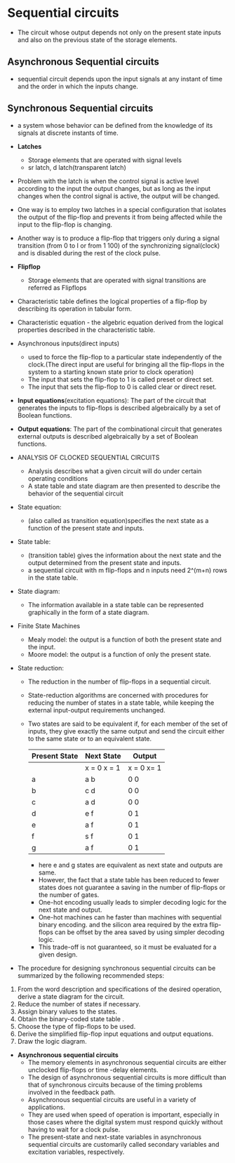 # Sequential circuits

* The circuit whose output depends not only on the present state inputs and also on the previous state of the storage elements.

## Asynchronous Sequential circuits

* sequential circuit depends upon the input signals at any instant of time and the order in which the inputs change.

## Synchronous Sequential circuits

* a system whose behavior can be defined from the knowledge of its signals at discrete instants of time.

* **Latches**
  * Storage elements that are operated with signal levels
  * sr latch, d latch(transparent latch)

* Problem with the latch is when the control signal is active level according to the input the output changes, but as long as the input changes when the control signal is active, the output will be changed.
* One way is to employ two latches in a special configuration that isolates the output of the flip-flop and prevents it from being affected while the input to the flip-flop is changing.
* Another way is to produce a flip-flop that triggers only during a signal transition (from 0 to I or from 1 100) of the synchronizing signal(clock) and is disabled during the rest of the clock pulse.
* **Flipflop**
  * Storage elements that are operated with signal transitions are referred as Flipflops
* Characteristic table defines the logical properties of a flip-flop by describing its operation in tabular form.
* Characteristic equation - the algebric equation derived from the logical properties described in the characteristic table.
* Asynchronous inputs(direct inputs)
  * used to force the flip-flop to a particular state independently of the clock.(The direct input are useful for bringing all the flip-flops in the system to a starting known state prior to clock operation)
  * The input that sets the flip-flop to 1 is called preset or direct set.
  * The input that sets the flip-flop to 0 is called clear or direct reset.

* **Input equations**(excitation equations): The part of the circuit that generates the inputs to flip-flops is described algebraically by a set of Boolean functions.
* **Output equations**: The part of the combinational circuit that generates external outputs is described algebraically by a set of Boolean functions.

* ANALYSIS OF CLOCKED SEQUENTIAL CIRCUITS
  * Analysis describes what a given circuit will do under certain operating conditions
  * A state table and state diagram are then presented to describe the behavior of the sequential circuit
* State equation:
  * (also called as transition equation)specifies the next state as a function of the present state and inputs.
* State table:
  * (transition table) gives the information about the next state and the output determined from the present state and inputs.
  * a sequential circuit with m flip-flops and n inputs need 2^(m+n) rows in the state table.
* State diagram:
  * The information available in a state table can be represented graphically in the form of a state diagram.

* Finite State Machines
  * Mealy model: the output is a function of both the present state and the input.
  * Moore model: the output is a function of only the present state.

* State reduction:
  * The reduction in the number of flip-flops in a sequential circuit.
  * State-reduction algorithms are concerned with procedures for reducing the number of states in a state table, while keeping the external input-output requirements unchanged.
  * Two states are said to be equivalent if, for each member of the set of inputs, they give exactly the same output and send the circuit either to the same state or to an equivalent state.

    |Present State | Next State| Output|
    |--|--|--|
    ||x = 0 x = 1 |x = 0 x= 1|
    |a|a b|0 0|
    |b|c d|0 0|
    |c|a d|0 0|
    |d|e f|0 1|
    |e|a f|0 1|
    |f|s f|0 1|
    |g|a f|0 1|

    * here e and g states are equivalent as next state and outputs are same.
    * However, the fact that a state table has been reduced to fewer states does not guarantee a saving in the number of flip-flops or the number of gates.
    * One-hot encoding usually leads to simpler decoding logic for the next state and output.
    * One-hot machines can he faster than machines with sequential binary encoding. and the silicon area required by the extra flip-flops can be offset by the area saved by using simpler decoding logic.
    * This trade-off is not guaranteed, so it must be evaluated for a given design.

* The procedure for designing synchronous sequential circuits can be summarized by the following recommended steps:

 1. From the word description and specifications of the desired operation, derive a state diagram for the circuit.
 2. Reduce the number of states if necessary.
 3. Assign binary values to the states.
 4. Obtain the binary-coded state table .
 5. Choose the type of flip-flops to be used.
 6. Derive the simplified flip-flop input equations and output equations.
 7. Draw the logic diagram.

* **Asynchronous sequential circuits**
  * The memory elements in asynchronous sequential circuits are either unclocked flip-flops or time -delay elements.
  * The design of asynchronous sequential circuits is more difficult than that of synchronous circuits because of the timing problems involved in the feedback path.
  * Asynchronous sequential circuits are useful in a variety of applications.
  * They are used when speed of operation is important, especially in those cases where the digital system must respond quickly without having to wait for a clock pulse.
  * The present-state and next-state variables in asynchronous sequential circuits are customarily called secondary variables and excitation variables, respectively.
